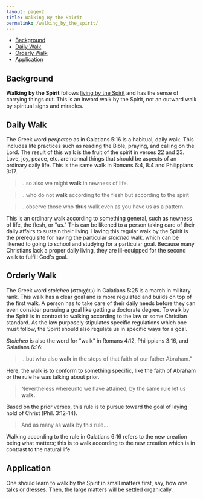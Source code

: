 ```yaml
---
layout: pagev2
title: Walking By the Spirit
permalink: /walking_by_the_spirit/
---
```

- [Background](#background)
- [Daily Walk](#daily-walk)
- [Orderly Walk](#orderly-walk)
- [Application](#application)

## Background

**Walking by the Spirit** follows [living by the Spirit](../living_by_the_spirit) and has the sense of carrying things out. This is an inward walk by the Spirit, not an outward walk by spiritual signs and miracles.

## Daily Walk

The Greek word *peripateo* as in Galatians 5:16 is a habitual, daily walk. This includes life practices such as reading the Bible, praying, and calling on the Lord. The result of this walk is the fruit of the spirit in verses 22 and 23. Love, joy, peace, etc. are normal things that should be aspects of an ordinary daily life. This is the same walk in Romans 6:4, 8:4 and Philippians 3:17.

>...so also we might **walk** in newness of life.

>...who do not **walk** according to the flesh but according to the spirit

>...observe those who **thus** walk even as you have us as a pattern.

This is an ordinary walk according to something general, such as newness of life, the flesh, or "us." This can be likened to a person taking care of their daily affairs to sustain their living. Having this regular walk by the Spirit is the prerequisite for having the particular *stoicheo* walk, which can be likened to going to school and studying for a particular goal. Because many Christians lack a proper daily living, they are ill-equipped for the second walk to fulfill God's goal.

## Orderly Walk

The Greek word *stoicheo* (στοιχέω) in Galatians 5:25 is a march in military rank. This walk has a clear goal and is more regulated and builds on top of the first walk. A person has to take care of their daily needs before they can even consider pursuing a goal like getting a doctorate degree. To walk by the Spirit is in contrast to walking according to the law or some Christian standard. As the law purposely stipulates specific regulations which one must follow, the Spirit should also regulate us in specific ways for a goal. 

*Stoicheo* is also the word for "walk" in Romans 4:12,  Philippians 3:16, and Galatians 6:16:

>...but who also **walk** in the steps of that faith of our father Abraham."

Here, the walk is to conform to something specific, like the faith of Abraham or the rule he was talking about prior. 

>Nevertheless whereunto we have attained, by the same rule let us **walk.**

Based on the prior verses, this rule is to pursue toward the goal of laying hold of Christ (Phil. 3:12-14). 

>And as many as **walk** by this rule...

Walking according to the rule in Galatians 6:16 refers to the new creation being what matters; this is to walk according to the new creation which is in contrast to the natural life.

## Application

One should learn to walk by the Spirit in small matters first, say, how one talks or dresses. Then, the large matters will be settled organically.
